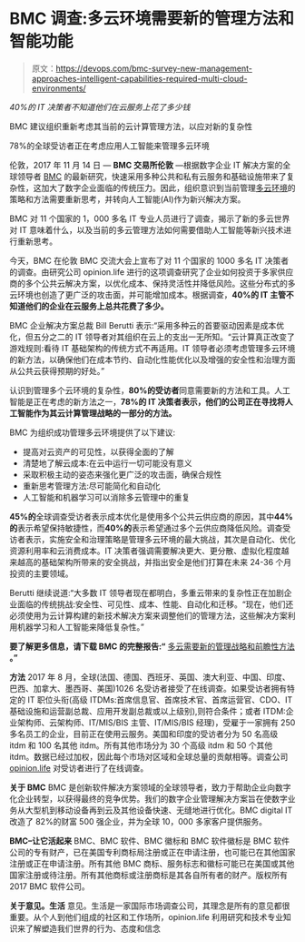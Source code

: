# BMC 调查:多云环境需要新的管理方法和智能功能

> 原文：<https://devops.com/bmc-survey-new-management-approaches-intelligent-capabilities-required-multi-cloud-environments/>

*40%的 IT 决策者不知道他们在云服务上花了多少钱*

BMC 建议组织重新考虑其当前的云计算管理方法，以应对新的复杂性

78%的全球受访者正在考虑应用人工智能来管理多云环境

伦敦，2017 年 11 月 14 日 — **BMC 交易所伦敦** —根据数字企业 IT 解决方案的全球领导者 [BMC](http://www.bmc.com/) 的最新研究，快速采用多种公共和私有云服务和基础设施带来了复杂性，这加大了数字企业面临的传统压力。因此，组织意识到当前管理[多云环境](http://www.bmc.com/it-solutions/multi-cloud-management.html)的策略和方法需要重新思考，并转向人工智能(AI)作为新兴解决方案。

BMC 对 11 个国家的 1，000 多名 IT 专业人员进行了调查，揭示了新的多云世界对 IT 意味着什么，以及当前的多云管理方法如何需要借助人工智能等新兴技术进行重新思考。

今天，BMC 在伦敦 BMC 交流大会上宣布了对 11 个国家的 1000 多名 IT 决策者的调查。由研究公司 opinion.life 进行的这项调查研究了企业如何投资于多家供应商的多个公共云解决方案，以优化成本、保持灵活性并降低风险。这些分布式的多云环境也创造了更广泛的攻击面，并可能增加成本。根据调查，**40%的 IT 主管不知道他们的企业在云服务上总共花费了多少。**

BMC 企业解决方案总裁 Bill Berutti 表示:“采用多种云的首要驱动因素是成本优化，但五分之二的 IT 领导者对其组织在云上的支出一无所知。“云计算真正改变了游戏规则:看待 IT 基础架构的传统方式不再适用。IT 领导者必须考虑管理多云环境的新方法，以确保他们在成本节约、自动化性能优化以及增强的安全性和治理方面从公共云获得预期的好处。”

认识到管理多个云环境的复杂性，**80%的受访者**同意需要新的方法和工具。人工智能是正在考虑的新方法之一，**78%的 IT 决策者表示，他们的公司正在寻找将人工智能作为其云计算管理战略的一部分的方法。**

BMC 为组织成功管理多云环境提供了以下建议:

*   提高对云资产的可见性，以获得全面的了解
*   清楚地了解云成本:在云中运行一切可能没有意义
*   采取积极主动的姿态来强化更广泛的攻击面，确保合规性
*   重新思考管理方法:尽可能简化和自动化
*   人工智能和机器学习可以消除多云管理中的重复

 **45%的**全球调查受访者表示成本优化是使用多个公共云供应商的原因，其中**44%的**表示希望保持敏捷性，而**40%的**表示希望通过多个云供应商降低风险。调查受访者表示，实施安全和治理策略是管理多云环境的最大挑战，其次是自动化、优化资源利用率和云消费成本。IT 决策者强调需要解决更大、更分散、虚拟化程度越来越高的基础架构所带来的安全挑战，并指出安全是他们打算在未来 24-36 个月投资的主要领域。

Berutti 继续说道:“大多数 IT 领导者现在都明白，多重云带来的复杂性正在加剧企业面临的传统挑战:安全性、可见性、成本、性能、自动化和迁移。“现在，他们还必须使用为云计算构建的新技术解决方案来调整他们的管理方法，这些解决方案利用机器学习和人工智能来降低复杂性。”

**要了解更多信息，请下载 BMC 的完整报告:“** [多云需要新的管理战略和前瞻性方法](https://www.bmc.com/content/dam/bmc/collateral/bmc/bmc-multi-cloud-survey.pdf) **。”**

**方法** 2017 年 8 月，全球(法国、德国、西班牙、英国、澳大利亚、中国、印度、巴西、加拿大、墨西哥、美国)1026 名受访者接受了在线调查。如果受访者拥有特定的 IT 职位头衔(高级 ITDMs:首席信息官、首席技术官、首席运营官、CDO、IT 基础设施和运营副总裁、应用开发副总裁或以上级别),则符合条件；或者 ITDM:企业架构师、云架构师、IT/MIS/BIS 主管、IT/MIS/BIS 经理)，受雇于一家拥有 250 多名员工的企业，目前正在使用云服务。美国和印度的受访者分为 50 名高级 itdm 和 100 名其他 itdm。所有其他市场分为 30 个高级 itdm 和 50 个其他 itdm。数据已经过加权，因此每个市场对区域和全球总量的贡献相等。调查公司 [opinion.life](https://opinion.life/) 对受访者进行了在线调查。

**关于 BMC** BMC 是创新软件解决方案领域的全球领导者，致力于帮助企业向数字化企业转型，以获得最终的竞争优势。我们的数字企业管理解决方案旨在使数字业务从大型机到移动设备再到云及其他设备快速、无缝地进行优化。BMC digital IT 改造了 82%的财富 500 强企业，并为全球 10，000 多家客户提供服务。

**BMC–让它活起来**
BMC、BMC 软件、BMC 徽标和 BMC 软件徽标是 BMC 软件公司的专有财产，已在美国专利商标局注册或正在申请注册，也可能已在其他国家注册或正在申请注册。所有其他 BMC 商标、服务标志和徽标可能已在美国或其他国家注册或待注册。所有其他商标或注册商标是其各自所有者的财产。版权所有 2017 BMC 软件公司。

**关于意见。生活** 意见。生活是一家国际市场调查公司，其理念是所有的意见都很重要。从个人到他们组成的社区和工作场所，opinion.life 利用研究和技术专业知识来了解塑造我们世界的行为、态度和信念